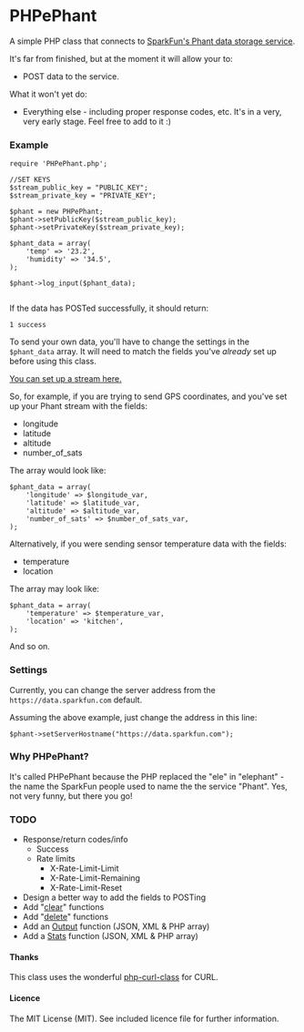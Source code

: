 PHPePhant
=========

A simple PHP class that connects to [SparkFun's Phant data storage service](https://data.sparkfun.com).

It's far from finished, but at the moment it will allow your to:

* POST data to the service.

What it won't yet do:

* Everything else - including proper response codes, etc. It's in a very, very early stage. Feel free to add to it :)


### Example

~~~
require 'PHPePhant.php';

//SET KEYS
$stream_public_key = "PUBLIC_KEY";
$stream_private_key = "PRIVATE_KEY";

$phant = new PHPePhant;
$phant->setPublicKey($stream_public_key);
$phant->setPrivateKey($stream_private_key);

$phant_data = array(
	'temp' => '23.2',
	'humidity' => '34.5',
);

$phant->log_input($phant_data);
	
~~~

If the data has POSTed successfully, it should return:

~~~
1 success
~~~

To send your own data, you'll have to change the settings in the ```$phant_data``` array. It will need to match the fields you've *already* set up before using this class.

[You can set up a stream here.](https://data.sparkfun.com/streams/make)

So, for example, if you are trying to send GPS coordinates, and you've set up your Phant stream with the fields:  

* longitude
* latitude
* altitude
* number_of_sats 

The array would look like:

~~~
$phant_data = array(
	'longitude' => $longitude_var,
	'latitude' => $latitude_var,
	'altitude' => $altitude_var,
	'number_of_sats' => $number_of_sats_var,
);
~~~

Alternatively, if you were sending sensor temperature data with the fields:

* temperature
* location

The array may look like:

~~~
$phant_data = array(
	'temperature' => $temperature_var,
	'location' => 'kitchen',
);
~~~

And so on.


### Settings

Currently, you can change the server address from the ```https://data.sparkfun.com``` default.

Assuming the above example, just change the address in this line:

~~~
$phant->setServerHostname("https://data.sparkfun.com"); 
~~~

### Why PHPePhant?

It's called PHPePhant because the PHP replaced the "ele" in "elephant" - the name the SparkFun people used to name the the service "Phant". Yes, not very funny, but there you go!


### TODO

* Response/return codes/info
   * Success 
   * Rate limits
       * X-Rate-Limit-Limit
       * X-Rate-Limit-Remaining
       * X-Rate-Limit-Reset
* Design a better way to add the fields to POSTing
* Add "[clear](http://phant.io/docs/management/clear/)" functions
* Add "[delete](http://phant.io/docs/management/delete/)" functions
* Add an [Output](http://phant.io/docs/output/http/) function (JSON, XML & PHP array)
* Add a [Stats](http://phant.io/docs/output/stats/) function (JSON, XML & PHP array)
   


#### Thanks

This class uses the wonderful [php-curl-class](https://github.com/php-curl-class/php-curl-class) for CURL.


#### Licence

The MIT License (MIT). See included licence file for further information.
